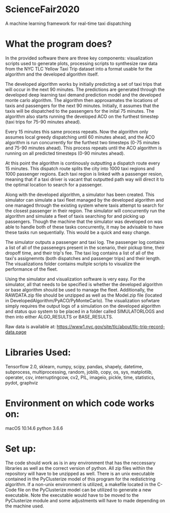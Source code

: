 # ScienceFair2020
A machine learning framework for real-time taxi dispatching

# What the program does?

In the provided software there are three key components: visualization scripts used to generate plots, processing scripts to synthesize raw data from the NYC TLC Yellow Taxi Trip dataset into a format usable for the algorithm and the developed algorithm itself.

The developed algorithm works by initially predicting a set of taxi trips that will occur in the next 90 minutes. The predictions are generated through the developed deep learning taxi demand prediction model and the developed monte carlo algorithm. The algorithm then approxamates the locations of taxis and passengers for the next 90 minutes. Initially, it assumes that the taxis will be dispatched to the passengers for the inital 75 minutes. The algorithm also starts running the developed ACO on the furthest timestep (taxi trips for 75-90 minutes ahead).

Every 15 minutes this same process repeats. Now the algorithm only assumes local greedy dispatching until 60 minutes ahead, and the ACO algorithm is run concurrently for the furthest two timesteps (0-75 minutes and 75-90 minutes ahead). This process repeats until the ACO algorithm is running on all predicted timesteps (0-90 minutes ahead). 

At this point the algorithm is continously outputting a dispatch route every 15 minutes. This dispatch route splits the city into 1000 taxi regions and 1000 passenger regions. Each taxi region is linked with a passenger resion, meaning that if a taxi driver is vacant that outputted path way will direct it to the optimal location to search for a passenger.

Along with the developed algorithm, a simulator has been created. This simulator can simulate a taxi fleet managed by the developed algorithm and one managed through the existing system where taxis attempt to search for the closest passenger in their region. The simulator will concurrently run the algorithm and simulate a fleet of taxis searching for and picking up passengers. Though the machine that the simulator was developed on was able to handle both of these tasks concurrently, it may be advisable to have these tasks run sequentially. This would be a quick and easy change.

The simulator outputs a passenger and taxi log. The passenger log contains a list of all of the passenegrs present in the scenario, their pickup time, their dropoff time, and their trip's fee. The taxi log contains a list of all of the taxi's assignemnts (both dispatches and passenger trips) and their length. The visualizations folder contains multple scripts to visualize the performance of the fleet.

Using the simulator and visualization software is very easy. For the simulator, all that needs to be specified is whether the developed algorithm or base algorithm should be used to manage the fleet. Additionally, the RAWDATA.zip file should be unzipped as well as the Model.zip file (located in DevelopedAlgorithm/PyACO/PyMonteCarlo). The visualization sofwtare simply requires the output logs of a simulation on the developed algorithm and status quo system to be placed in a folder called SIMULATORLOGS and then into either ALGO_RESULTS or BASE_RESULTS.

Raw data is available at: https://www1.nyc.gov/site/tlc/about/tlc-trip-record-data.page

# Libraries Used:

Tensorflow 2.0, sklearn, numpy, scipy, pandas, shapely, datetime, subprocess, multiprocessing, random, joblib, copy, os, sys, matplotlib, operater, csv, interruptingcow, cv2, PIL, imageio, pickle, time, statistics, pydot, graphviz

# Environment on which code works on:

macOS 10.14.6
python 3.6.6

# Set up:

The code should work as is in any environment that has the neccessary libraries as well as the correct version of python. All zip files within the repository will have to be unzipped as well. There is an unix executable contained in the PyClusterize model of this program for the redistictring algorithm. If a non-unix environment is utilized, a makefile located in the C-Code file on the PyClusterize model can be utilized to generate a new executable. Note the executable would have to be moved to the PyClusterize module and some adjustments will have to made depending on the machine used.


